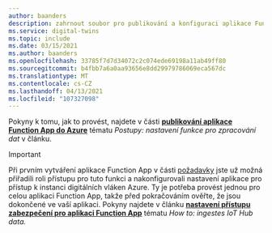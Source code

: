 ```yaml
---
author: baanders
description: zahrnout soubor pro publikování a konfiguraci aplikace Function App
ms.service: digital-twins
ms.topic: include
ms.date: 03/15/2021
ms.author: baanders
ms.openlocfilehash: 33785f7d7d34072c2c074ede69198a11ab49ff80
ms.sourcegitcommit: b4fbb7a6a0aa93656e8dd29979786069eca567dc
ms.translationtype: MT
ms.contentlocale: cs-CZ
ms.lasthandoff: 04/13/2021
ms.locfileid: "107327098"
---
```

Pokyny k tomu, jak to provést, najdete v části [**publikování aplikace Function App do Azure**](../articles/digital-twins/how-to-create-azure-function.md#publish-the-function-app-to-azure) tématu *Postupy: nastavení funkce pro zpracování dat* v článku.

> [!IMPORTANT]
> Při prvním vytváření aplikace Function App v části [požadavky](#prerequisites) jste už možná přiřadili roli přístupu pro tuto funkci a nakonfigurovali nastavení aplikace pro přístup k instanci digitálních vláken Azure. Ty je potřeba provést jednou pro celou aplikaci Function App, takže před pokračováním ověřte, že jsou dokončené ve vaší aplikaci. Pokyny najdete v článku [**nastavení přístupu zabezpečení pro aplikaci Function App**](../articles/digital-twins/how-to-create-azure-function.md#set-up-security-access-for-the-function-app) tématu *How to: ingestes IoT Hub data.*
